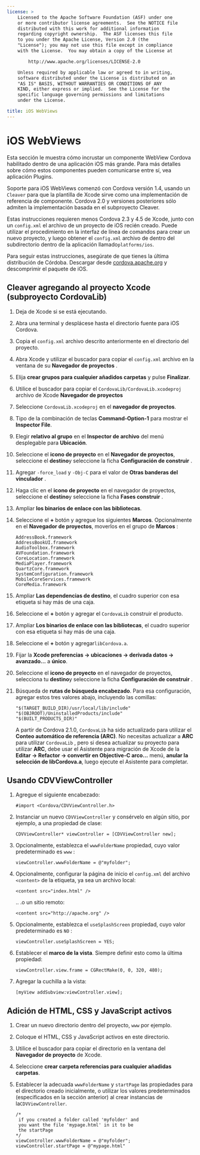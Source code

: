 ```yaml
---
license: >
    Licensed to the Apache Software Foundation (ASF) under one
    or more contributor license agreements.  See the NOTICE file
    distributed with this work for additional information
    regarding copyright ownership.  The ASF licenses this file
    to you under the Apache License, Version 2.0 (the
    "License"); you may not use this file except in compliance
    with the License.  You may obtain a copy of the License at

        http://www.apache.org/licenses/LICENSE-2.0

    Unless required by applicable law or agreed to in writing,
    software distributed under the License is distributed on an
    "AS IS" BASIS, WITHOUT WARRANTIES OR CONDITIONS OF ANY
    KIND, either express or implied.  See the License for the
    specific language governing permissions and limitations
    under the License.

title: iOS WebViews
---
```


# iOS WebViews

Esta sección le muestra cómo incrustar un componente WebView Cordova habilitado dentro de una aplicación iOS más grande. Para más detalles sobre cómo estos componentes pueden comunicarse entre sí, vea aplicación Plugins.

Soporte para iOS WebViews comenzó con Cordova versión 1.4, usando un `Cleaver` para que la plantilla de Xcode sirve como una implementación de referencia de componente. Cordova 2.0 y versiones posteriores sólo admiten la implementación basada en el subproyecto Cleaver.

Estas instrucciones requieren menos Cordova 2.3 y 4.5 de Xcode, junto con un `config.xml` el archivo de un proyecto de iOS recién creado. Puede utilizar el procedimiento en la interfaz de línea de comandos para crear un nuevo proyecto, y luego obtener el `config.xml` archivo de dentro del subdirectorio dentro de la aplicación llamado`platforms/ios`.

Para seguir estas instrucciones, asegúrate de que tienes la última distribución de Córdoba. Descargar desde [cordova.apache.org][1] y descomprimir el paquete de iOS.

 [1]: http://cordova.apache.org

## Cleaver agregando al proyecto Xcode (subproyecto CordovaLib)

1.  Deja de Xcode si se está ejecutando.

2.  Abra una terminal y desplácese hasta el directorio fuente para iOS Cordova.

3.  Copia el `config.xml` archivo descrito anteriormente en el directorio del proyecto.

4.  Abra Xcode y utilizar el buscador para copiar el `config.xml` archivo en la ventana de su **Navegador de proyectos** .

5.  Elija **crear grupos para cualquier añadidos carpetas** y pulse **Finalizar**.

6.  Utilice el buscador para copiar el `CordovaLib/CordovaLib.xcodeproj` archivo de Xcode **Navegador de proyectos**

7.  Seleccione `CordovaLib.xcodeproj` en el **navegador de proyectos**.

8.  Tipo de la combinación de teclas **Command-Option-1** para mostrar el **Inspector File**.

9.  Elegir **relativo al grupo** en el **Inspector de archivo** del menú desplegable para **Ubicación**.

10. Seleccione el **icono de proyecto** en el **Navegador de proyectos**, seleccione el **destino**y seleccione la ficha **Configuración de construir** .

11. Agregar `-force_load` y `-Obj-C` para el valor de **Otras banderas del vinculador** .

12. Haga clic en el **icono de proyecto** en el navegador de proyectos, seleccione el **destino**y seleccione la ficha **Fases construir** .

13. Ampliar **los binarios de enlace con las bibliotecas**.

14. Seleccione el **+** botón y agregue los siguientes **Marcos**. Opcionalmente en el **Navegador de proyectos**, moverlos en el grupo de **Marcos** :
    
        AddressBook.framework
        AddressBookUI.framework
        AudioToolbox.framework
        AVFoundation.framework
        CoreLocation.framework
        MediaPlayer.framework
        QuartzCore.framework
        SystemConfiguration.framework
        MobileCoreServices.framework
        CoreMedia.framework
        

15. Ampliar **Las dependencias de destino**, el cuadro superior con esa etiqueta si hay más de una caja.

16. Seleccione el **+** botón y agregar el `CordovaLib` construir el producto.

17. Ampliar **Los binarios de enlace con las bibliotecas**, el cuadro superior con esa etiqueta si hay más de una caja.

18. Seleccione el **+** botón y agregar`libCordova.a`.

19. Fijar la **Xcode preferencias → ubicaciones → derivada datos → avanzado...** a **único**.

20. Seleccione el **icono de proyecto** en el navegador de proyectos, selecciona tu **destino**y seleccione la ficha **Configuración de construir** .

21. Búsqueda de **rutas de búsqueda encabezado**. Para esa configuración, agregar estos tres valores abajo, incluyendo las comillas:
    
        "$(TARGET_BUILD_DIR)/usr/local/lib/include"        
        "$(OBJROOT)/UninstalledProducts/include"
        "$(BUILT_PRODUCTS_DIR)"
        
    
    A partir de Cordova 2.1.0, `CordovaLib` ha sido actualizado para utilizar el **Conteo automático de referencia (ARC)**. No necesitas actualizar a **ARC** para utilizar `CordovaLib` , pero si desea actualizar su proyecto para utilizar **ARC**, debe usar el Asistente para migración de Xcode de la **Editar → Refactor → convertir en Objective-C arco...** menú, **anular la selección de libCordova.a**, luego ejecute el Asistente para completar.

## Usando CDVViewController

1.  Agregue el siguiente encabezado:
    
        #import <Cordova/CDVViewController.h>
        

2.  Instanciar un nuevo `CDVViewController` y consérvelo en algún sitio, por ejemplo, a una propiedad de clase:
    
        CDVViewController* viewController = [CDVViewController new];
        

3.  Opcionalmente, establezca el `wwwFolderName` propiedad, cuyo valor predeterminado es `www` :
    
        viewController.wwwFolderName = @"myfolder";
        

4.  Opcionalmente, configurar la página de inicio el `config.xml` del archivo `<content>` de la etiqueta, ya sea un archivo local:
    
        <content src="index.html" />
        
    
    .. .o un sitio remoto:
    
        <content src="http://apache.org" />
        

5.  Opcionalmente, establezca el `useSplashScreen` propiedad, cuyo valor predeterminado es `NO` :
    
        viewController.useSplashScreen = YES;
        

6.  Establecer el **marco de la vista**. Siempre definir esto como la última propiedad:
    
        viewController.view.frame = CGRectMake(0, 0, 320, 480);
        

7.  Agregar la cuchilla a la vista:
    
        [myView addSubview:viewController.view];
        

## Adición de HTML, CSS y JavaScript activos

1.  Crear un nuevo directorio dentro del proyecto, `www` por ejemplo.

2.  Coloque el HTML, CSS y JavaScript activos en este directorio.

3.  Utilice el buscador para copiar el directorio en la ventana del **Navegador de proyecto** de Xcode.

4.  Seleccione **crear carpeta referencias para cualquier añadidas carpetas**.

5.  Establecer la adecuada `wwwFolderName` y `startPage` las propiedades para el directorio creado inicialmente, o utilizar los valores predeterminados (especificados en la sección anterior) al crear instancias de la`CDVViewController`.
    
        /*
         if you created a folder called 'myfolder' and
         you want the file 'mypage.html' in it to be
         the startPage
        */
        viewController.wwwFolderName = @"myfolder";
        viewController.startPage = @"mypage.html"